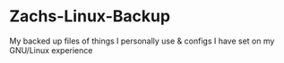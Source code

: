 # Zachs-Linux-Backup
My backed up files of things I personally use &amp; configs I have set on my GNU/Linux experience 
